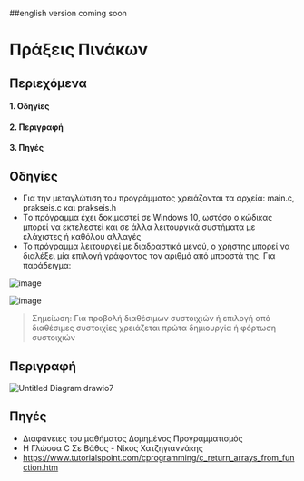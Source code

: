 ##english version coming soon

# Πράξεις Πινάκων
## Περιεχόμενα
#### 1. Οδηγίες
#### 2. Περιγραφή
#### 3. Πηγές

## Οδηγίες
- Για την μεταγλώτιση του προγράμματος χρειάζονται τα αρχεία: main.c, prakseis.c και prakseis.h
- Τo πρόγραμμα έχει δοκιμαστεί σε Windows 10, ωστόσο ο κώδικας μπορεί να εκτελεστεί και σε άλλα λειτουργικά συστήματα με ελάχιστες ή καθόλου αλλαγές 
- Το πρόγραμμα λειτουργεί με διαδραστικά μενού, ο χρήστης μπορεί να διαλέξει μία επιλογή γράφοντας τον αριθμό από μπροστά της. Για παράδειγμα:

![image](https://user-images.githubusercontent.com/97043061/151154034-ba978845-a067-487b-93fe-71aba6198784.png)

![image](https://user-images.githubusercontent.com/97043061/151154416-2dedf359-22cf-4ed5-9685-eef3210f599e.png)

 > Σημείωση: Για προβολή διαθέσιμων συστοιχιών ή επιλογή από διαθέσιμες συστοιχίες χρειάζεται πρώτα δημιουργία ή φόρτωση συστοιχιών

## Περιγραφή
![Untitled Diagram drawio7](https://user-images.githubusercontent.com/97043061/151209147-d642ab27-a047-4a2f-9aed-9f561712bb98.png)

## Πηγές
* Διαφάνειες του μαθήματος Δομημένος Προγραμματισμός
* Η Γλώσσα C Σε Βάθος - Νίκος Χατζηγιαννάκης
* https://www.tutorialspoint.com/cprogramming/c_return_arrays_from_function.htm
